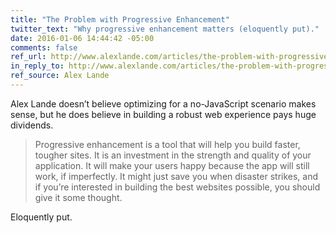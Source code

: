 ```yaml
---
title: "The Problem with Progressive Enhancement"
twitter_text: "Why progressive enhancement matters (eloquently put)."
date: 2016-01-06 14:44:42 -05:00
comments: false
ref_url: http://www.alexlande.com/articles/the-problem-with-progressive-enhancement/
in_reply_to: http://www.alexlande.com/articles/the-problem-with-progressive-enhancement/
ref_source: Alex Lande
---
```


Alex Lande doesn’t believe optimizing for a no-JavaScript scenario makes sense, but he does believe in building a robust web experience pays huge dividends.

> Progressive enhancement is a tool that will help you build faster, tougher sites. It is an investment in the strength and quality of your application. It will make your users happy because the app will still work, if imperfectly. It might just save you when disaster strikes, and if you’re interested in building the best websites possible, you should give it some thought.

Eloquently put.